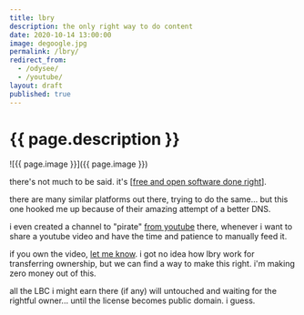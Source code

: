 ```yaml
---
title: lbry
description: the only right way to do content
date: 2020-10-14 13:00:00
image: degoogle.jpg
permalink: /lbry/
redirect_from:
  - /odysee/
  - /youtube/
layout: draft
published: true
---
```


# {{ page.description }}

![{{ page.image }}]({{ page.image }})

there's not much to be said. it's [[free and open software done right](/foss)].

there are many similar platforms out there, trying to do the same... but this one hooked me up because of their amazing attempt of a better DNS.

i even created a channel to "pirate" [from youtube](https://odysee.com/@youtube:c2) there, whenever i want to share a youtube video and have the time and patience to manually feed it.

if you own the video, [let me know](/contact). i got no idea how lbry work for transferring ownership, but we can find a way to make this right. i'm making zero money out of this.

all the LBC i might earn there (if any) will untouched and waiting for the rightful owner... until the license becomes public domain. i guess.
